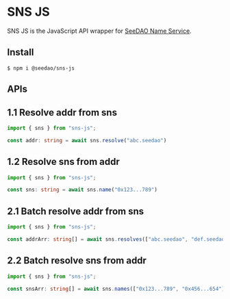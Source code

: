 # SNS JS

SNS JS is the JavaScript API wrapper for [SeeDAO Name Service](https://github.com/Taoist-Labs/sns).

## Install

```shell
$ npm i @seedao/sns-js
```

## APIs

## 1.1 Resolve addr from sns

```typescript
import { sns } from "sns-js";

const addr: string = await sns.resolve("abc.seedao")
```

## 1.2 Resolve sns from addr

```typescript
import { sns } from "sns-js";

const sns: string = await sns.name("0x123...789")
```

## 2.1 Batch resolve addr from sns

```typescript
import { sns } from "sns-js";

const addrArr: string[] = await sns.resolves(["abc.seedao", "def.seedao"]);
```

## 2.2 Batch resolve sns from addr

```typescript
import { sns } from "sns-js";

const snsArr: string[] = await sns.names(["0x123...789", "0x456...654"]);
```
